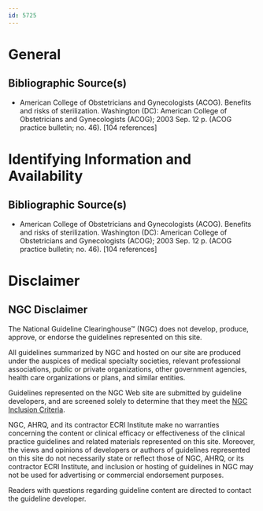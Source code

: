 ```yaml
---
id: 5725
---
```


# General

## Bibliographic Source(s)

- American College of Obstetricians and Gynecologists (ACOG). Benefits and risks of sterilization. Washington (DC): American College of Obstetricians and Gynecologists (ACOG); 2003 Sep. 12 p. (ACOG practice bulletin; no. 46). [104 references]

# Identifying Information and Availability

## Bibliographic Source(s)

- American College of Obstetricians and Gynecologists (ACOG). Benefits and risks of sterilization. Washington (DC): American College of Obstetricians and Gynecologists (ACOG); 2003 Sep. 12 p. (ACOG practice bulletin; no. 46). [104 references]

# Disclaimer

## NGC Disclaimer

The National Guideline Clearinghouse™ (NGC) does not develop, produce, approve, or endorse the guidelines represented on this site.

All guidelines summarized by NGC and hosted on our site are produced under the auspices of medical specialty societies, relevant professional associations, public or private organizations, other government agencies, health care organizations or plans, and similar entities.

Guidelines represented on the NGC Web site are submitted by guideline developers, and are screened solely to determine that they meet the [NGC Inclusion Criteria](/help-and-about/summaries/inclusion-criteria).

NGC, AHRQ, and its contractor ECRI Institute make no warranties concerning the content or clinical efficacy or effectiveness of the clinical practice guidelines and related materials represented on this site. Moreover, the views and opinions of developers or authors of guidelines represented on this site do not necessarily state or reflect those of NGC, AHRQ, or its contractor ECRI Institute, and inclusion or hosting of guidelines in NGC may not be used for advertising or commercial endorsement purposes.

Readers with questions regarding guideline content are directed to contact the guideline developer.

